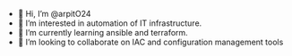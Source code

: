 - 👋 Hi, I’m @arpitO24
- 👀 I’m interested in automation of IT infrastructure. 
- 🌱 I’m currently learning ansible and terraform.
- 💞️ I’m looking to collaborate on IAC and configuration management tools

<!---
arpitO24/arpitO24 is a ✨ special ✨ repository because its `README.md` (this file) appears on your GitHub profile.
You can click the Preview link to take a look at your changes.
--->
